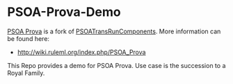 # PSOA-Prova-Demo

[PSOA Prova](https://github.com/grlks/PSOATransRunComponents)
is a fork of [PSOATransRunComponents](https://github.com/grlks/PSOATransRunComponents). More information can be found here:

* http://wiki.ruleml.org/index.php/PSOA_Prova

This Repo provides a demo for PSOA Prova. Use case is the
succession to a Royal Family.
